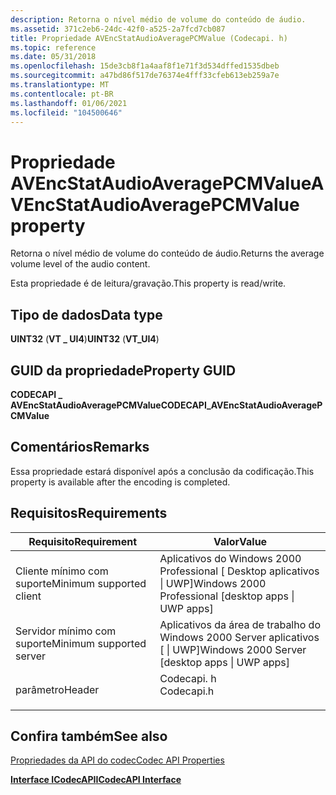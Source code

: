 ```yaml
---
description: Retorna o nível médio de volume do conteúdo de áudio.
ms.assetid: 371c2eb6-24dc-42f0-a525-2a7fcd7cb087
title: Propriedade AVEncStatAudioAveragePCMValue (Codecapi. h)
ms.topic: reference
ms.date: 05/31/2018
ms.openlocfilehash: 15de3cb8f1a4aaf8f1e71f3d534dffed1535dbeb
ms.sourcegitcommit: a47bd86f517de76374e4fff33cfeb613eb259a7e
ms.translationtype: MT
ms.contentlocale: pt-BR
ms.lasthandoff: 01/06/2021
ms.locfileid: "104500646"
---
```

# <a name="avencstataudioaveragepcmvalue-property"></a><span data-ttu-id="0f05b-103">Propriedade AVEncStatAudioAveragePCMValue</span><span class="sxs-lookup"><span data-stu-id="0f05b-103">AVEncStatAudioAveragePCMValue property</span></span>

<span data-ttu-id="0f05b-104">Retorna o nível médio de volume do conteúdo de áudio.</span><span class="sxs-lookup"><span data-stu-id="0f05b-104">Returns the average volume level of the audio content.</span></span>

<span data-ttu-id="0f05b-105">Esta propriedade é de leitura/gravação.</span><span class="sxs-lookup"><span data-stu-id="0f05b-105">This property is read/write.</span></span>

## <a name="data-type"></a><span data-ttu-id="0f05b-106">Tipo de dados</span><span class="sxs-lookup"><span data-stu-id="0f05b-106">Data type</span></span>

<span data-ttu-id="0f05b-107">**UINT32** (**VT \_ UI4**)</span><span class="sxs-lookup"><span data-stu-id="0f05b-107">**UINT32** (**VT\_UI4**)</span></span>

## <a name="property-guid"></a><span data-ttu-id="0f05b-108">GUID da propriedade</span><span class="sxs-lookup"><span data-stu-id="0f05b-108">Property GUID</span></span>

<span data-ttu-id="0f05b-109">**CODECAPI \_ AVEncStatAudioAveragePCMValue**</span><span class="sxs-lookup"><span data-stu-id="0f05b-109">**CODECAPI\_AVEncStatAudioAveragePCMValue**</span></span>

## <a name="remarks"></a><span data-ttu-id="0f05b-110">Comentários</span><span class="sxs-lookup"><span data-stu-id="0f05b-110">Remarks</span></span>

<span data-ttu-id="0f05b-111">Essa propriedade estará disponível após a conclusão da codificação.</span><span class="sxs-lookup"><span data-stu-id="0f05b-111">This property is available after the encoding is completed.</span></span>

## <a name="requirements"></a><span data-ttu-id="0f05b-112">Requisitos</span><span class="sxs-lookup"><span data-stu-id="0f05b-112">Requirements</span></span>



| <span data-ttu-id="0f05b-113">Requisito</span><span class="sxs-lookup"><span data-stu-id="0f05b-113">Requirement</span></span> | <span data-ttu-id="0f05b-114">Valor</span><span class="sxs-lookup"><span data-stu-id="0f05b-114">Value</span></span> |
|-------------------------------------|---------------------------------------------------------------------------------------|
| <span data-ttu-id="0f05b-115">Cliente mínimo com suporte</span><span class="sxs-lookup"><span data-stu-id="0f05b-115">Minimum supported client</span></span><br/> | <span data-ttu-id="0f05b-116">Aplicativos do Windows 2000 Professional \[ Desktop aplicativos \| UWP\]</span><span class="sxs-lookup"><span data-stu-id="0f05b-116">Windows 2000 Professional \[desktop apps \| UWP apps\]</span></span><br/>                     |
| <span data-ttu-id="0f05b-117">Servidor mínimo com suporte</span><span class="sxs-lookup"><span data-stu-id="0f05b-117">Minimum supported server</span></span><br/> | <span data-ttu-id="0f05b-118">Aplicativos da área de trabalho do Windows 2000 Server aplicativos \[ \| UWP\]</span><span class="sxs-lookup"><span data-stu-id="0f05b-118">Windows 2000 Server \[desktop apps \| UWP apps\]</span></span><br/>                           |
| <span data-ttu-id="0f05b-119">parâmetro</span><span class="sxs-lookup"><span data-stu-id="0f05b-119">Header</span></span><br/>                   | <dl> <span data-ttu-id="0f05b-120"><dt>Codecapi. h</dt></span><span class="sxs-lookup"><span data-stu-id="0f05b-120"><dt>Codecapi.h</dt></span></span> </dl> |



## <a name="see-also"></a><span data-ttu-id="0f05b-121">Confira também</span><span class="sxs-lookup"><span data-stu-id="0f05b-121">See also</span></span>

<dl> <dt>

[<span data-ttu-id="0f05b-122">Propriedades da API do codec</span><span class="sxs-lookup"><span data-stu-id="0f05b-122">Codec API Properties</span></span>](codec-api-properties.md)
</dt> <dt>

[<span data-ttu-id="0f05b-123">**Interface ICodecAPI**</span><span class="sxs-lookup"><span data-stu-id="0f05b-123">**ICodecAPI Interface**</span></span>](/windows/desktop/api/Strmif/nn-strmif-icodecapi)
</dt> </dl>

 

 




